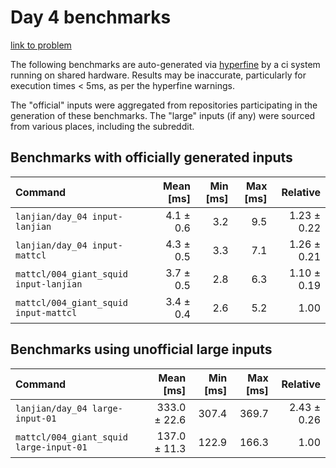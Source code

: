 # Day 4 benchmarks

[link to problem](http://adventofcode.com/2021/day/4)

The following benchmarks are auto-generated via [hyperfine](https://github.com/sharkdp/hyperfine) by a ci system running on shared hardware. Results may be inaccurate, particularly for execution times < 5ms, as per the hyperfine warnings.

The "official" inputs were aggregated from repositories participating in the generation of these benchmarks. The "large" inputs (if any) were sourced from various places, including the subreddit.

## Benchmarks with officially generated inputs
| Command | Mean [ms] | Min [ms] | Max [ms] | Relative |
|:---|---:|---:|---:|---:|
| `lanjian/day_04 input-lanjian` | 4.1 ± 0.6 | 3.2 | 9.5 | 1.23 ± 0.22 |
| `lanjian/day_04 input-mattcl` | 4.3 ± 0.5 | 3.3 | 7.1 | 1.26 ± 0.21 |
| `mattcl/004_giant_squid input-lanjian` | 3.7 ± 0.5 | 2.8 | 6.3 | 1.10 ± 0.19 |
| `mattcl/004_giant_squid input-mattcl` | 3.4 ± 0.4 | 2.6 | 5.2 | 1.00 |
## Benchmarks using unofficial large inputs
| Command | Mean [ms] | Min [ms] | Max [ms] | Relative |
|:---|---:|---:|---:|---:|
| `lanjian/day_04 large-input-01` | 333.0 ± 22.6 | 307.4 | 369.7 | 2.43 ± 0.26 |
| `mattcl/004_giant_squid large-input-01` | 137.0 ± 11.3 | 122.9 | 166.3 | 1.00 |
